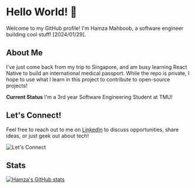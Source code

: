 # Hello World! 👋

Welcome to my GitHub profile! I'm Hamza Mahboob, a software engineer building cool stuff! [2024/01/29]. 

## About Me

I've just come back from my trip to Singapore, and am busy learning React Native to build an international medical passport. While the repo is private, I hope to use what I learn in this project to contribute to open-source projects!

**Current Status** I'm a 3rd year Software Engineering Student at TMU!
  
## Let's Connect!

Feel free to reach out to me on [LinkedIn](https://www.linkedin.com/in/muhammadhamzamahboob/) to discuss opportunities, share ideas, or just geek out about tech!

![Let's Connect](https://media.giphy.com/media/v1.Y2lkPTc5MGI3NjExNXZod2I5MWRlZDhpd283emNldGU0cjR4MmJjZjJzZTIydHowcmtmMCZlcD12MV9pbnRlcm5hbF9naWZfYnlfaWQmY3Q9Zw/khr2lS27v92PQPD3oa/giphy.gif)

## Stats
[![Hamza's GitHub stats](https://github-readme-stats.vercel.app/api?username=hamza490)](https://github.com/hamza490/github-readme-stats)
<!--
**Hamza490/Hamza490** is a ✨ _special_ ✨ repository because its `README.md` (this file) appears on your GitHub profile.

Here are some ideas to get you started:

- 🔭 I’m currently working on ...
- 🌱 I’m currently learning ...
- 👯 I’m looking to collaborate on ...
- 🤔 I’m looking for help with ...
- 💬 Ask me about ...
- 📫 How to reach me: ...
- 😄 Pronouns: ...
- ⚡ Fun fact: ...
![github](https://img.shields.io/badge/GitHub-000000?style=for-the-badge&logo=GitHub&logoColor=white)

-->
